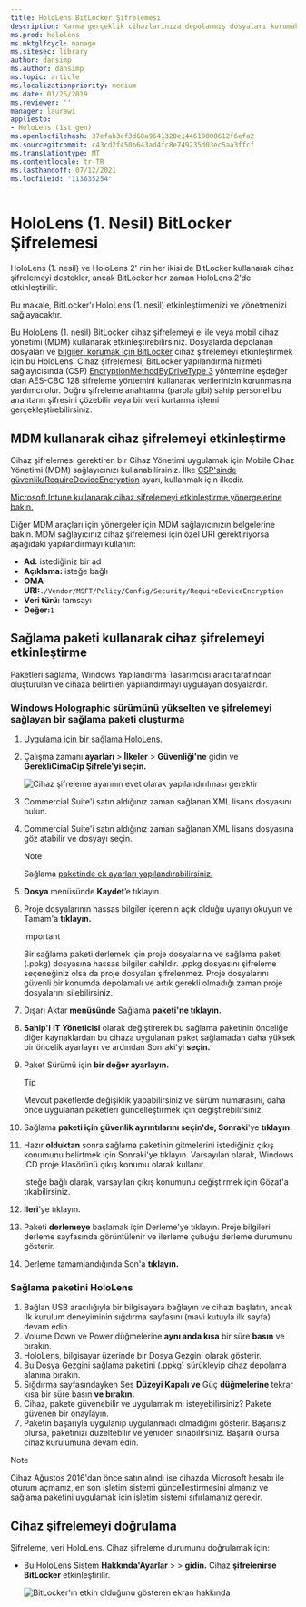 ```yaml
---
title: HoloLens BitLocker Şifrelemesi
description: Karma gerçeklik cihazlarınıza depolanmış dosyaları korumak için BitLocker cihaz HoloLens etkinleştirmeyi öğrenin.
ms.prod: hololens
ms.mktglfcycl: manage
ms.sitesec: library
author: dansimp
ms.author: dansimp
ms.topic: article
ms.localizationpriority: medium
ms.date: 01/26/2019
ms.reviewer: ''
manager: laurawi
appliesto:
- HoloLens (1st gen)
ms.openlocfilehash: 37efab3ef3d68a9641320e144619008612f6efa2
ms.sourcegitcommit: c43cd2f450b643ad4fc8e749235d03ec5aa3ffcf
ms.translationtype: MT
ms.contentlocale: tr-TR
ms.lasthandoff: 07/12/2021
ms.locfileid: "113635254"
---
```

# <a name="hololens-1st-gen-bitlocker-encryption"></a>HoloLens (1. Nesil) BitLocker Şifrelemesi

HoloLens (1. nesil) ve HoloLens 2' nin her ikisi de BitLocker kullanarak cihaz şifrelemeyi destekler, ancak BitLocker her zaman HoloLens 2'de etkinleştirilir.

Bu makale, BitLocker'ı HoloLens (1. nesil) etkinleştirmenizi ve yönetmenizi sağlayacaktır.

Bu HoloLens (1. nesil) BitLocker cihaz şifrelemeyi el ile veya mobil cihaz yönetimi (MDM) kullanarak etkinleştirebilirsiniz. Dosyalarda depolanan dosyaları ve [bilgileri korumak için BitLocker](/windows/security/information-protection/bitlocker/bitlocker-device-encryption-overview-windows-10#bitlocker-device-encryption) cihaz şifrelemeyi etkinleştirmek için bu HoloLens. Cihaz şifrelemesi, BitLocker yapılandırma hizmeti sağlayıcısında (CSP) [EncryptionMethodByDriveType 3](/windows/client-management/mdm/bitlocker-csp#encryptionmethodbydrivetype) yöntemine eşdeğer olan AES-CBC 128 şifreleme yöntemini kullanarak verilerinizin korunmasına yardımcı olur. Doğru şifreleme anahtarına (parola gibi) sahip personel bu anahtarın şifresini çözebilir veya bir veri kurtarma işlemi gerçekleştirebilirsiniz.

## <a name="enable-device-encryption-using-mdm"></a>MDM kullanarak cihaz şifrelemeyi etkinleştirme

Cihaz şifrelemesi gerektiren bir Cihaz Yönetimi uygulamak için Mobile Cihaz Yönetimi (MDM) sağlayıcınızı kullanabilirsiniz. İlke [CSP'sinde güvenlik/RequireDeviceEncryption](/windows/client-management/mdm/policy-csp-security#security-requiredeviceencryption) ayarı, kullanmak için ilkedir.

[Microsoft Intune kullanarak cihaz şifrelemeyi etkinleştirme yönergelerine bakın.](/intune/compliance-policy-create-windows#windows-holographic-for-business)

Diğer MDM araçları için yönergeler için MDM sağlayıcınızın belgelerine bakın. MDM sağlayıcınız cihaz şifrelemesi için özel URI gerektiriyorsa aşağıdaki yapılandırmayı kullanın:

- **Ad:** istediğiniz bir ad
- **Açıklama:** isteğe bağlı
- **OMA-URI:**`./Vendor/MSFT/Policy/Config/Security/RequireDeviceEncryption`
- **Veri türü:** tamsayı
- **Değer:**`1`

## <a name="enable-device-encryption-using-a-provisioning-package"></a>Sağlama paketi kullanarak cihaz şifrelemeyi etkinleştirme

Paketleri sağlama, Windows Yapılandırma Tasarımcısı aracı tarafından oluşturulan ve cihaza belirtilen yapılandırmayı uygulayan dosyalardır. 

### <a name="create-a-provisioning-package-that-upgrades-the-windows-holographic-edition-and-enables-encryption"></a>Windows Holographic sürümünü yükselten ve şifrelemeyi sağlayan bir sağlama paketi oluşturma

1. [Uygulama için bir sağlama HoloLens.](hololens-provisioning.md)
1. Çalışma zamanı **ayarları**  >  **İlkeler**  >  **Güvenliği'ne** gidin ve **GerekliCimaCip Şifrele'yi seçin.**

    ![Cihaz şifreleme ayarının evet olarak yapılandırılması gerektir](images/device-encryption.png)

1. Commercial Suite'i satın aldığınız zaman sağlanan XML lisans dosyasını bulun.

1. Commercial Suite'i satın aldığınız zaman sağlanan XML lisans dosyasına göz atabilir ve dosyayı seçin.
    > [!NOTE]
    > Sağlama [paketinde ek ayarları yapılandırabilirsiniz.](hololens-provisioning.md)

1. **Dosya** menüsünde **Kaydet**’e tıklayın. 

1. Proje dosyalarının hassas bilgiler içerenin açık olduğu uyarıyı okuyun ve Tamam'a **tıklayın.**

    > [!IMPORTANT]
    > Bir sağlama paketi derlemek için proje dosyalarına ve sağlama paketi (.ppkg) dosyasına hassas bilgiler dahildir. .ppkg dosyasını şifreleme seçeneğiniz olsa da proje dosyaları şifrelenmez. Proje dosyalarını güvenli bir konumda depolamalı ve artık gerekli olmadığı zaman proje dosyalarını silebilirsiniz.

1. Dışarı Aktar **menüsünde** Sağlama **paketi'ne tıklayın.**
1. **Sahip'i** **IT Yöneticisi** olarak değiştirerek bu sağlama paketinin önceliğe diğer kaynaklardan bu cihaza uygulanan paket sağlamadan daha yüksek bir öncelik ayarlayın ve ardından Sonraki'yi **seçin.**
1. Paket Sürümü için **bir değer ayarlayın.**

    > [!TIP]
    > Mevcut paketlerde değişiklik yapabilirsiniz ve sürüm numarasını, daha önce uygulanan paketleri güncelleştirmek için değiştirebilirsiniz.

1. Sağlama **paketi için güvenlik ayrıntılarını seçin'de, Sonraki**'ye **tıklayın.**
1. Hazır **olduktan** sonra sağlama paketinin gitmelerini istediğiniz çıkış konumunu belirtmek için Sonraki'ye tıklayın. Varsayılan olarak, Windows ICD proje klasörünü çıkış konumu olarak kullanır.

    İsteğe bağlı olarak, varsayılan çıkış konumunu değiştirmek için Gözat'a tıkabilirsiniz.

1. **İleri**’ye tıklayın.
1. Paketi **derlemeye** başlamak için Derleme'ye tıklayın. Proje bilgileri derleme sayfasında görüntülenir ve ilerleme çubuğu derleme durumunu gösterir.
1. Derleme tamamlandığında Son'a **tıklayın.**

### <a name="apply-the-provisioning-package-to-hololens"></a>Sağlama paketini HoloLens

1. Bağlan USB aracılığıyla bir bilgisayara bağlayın ve cihazı başlatın, ancak ilk  kurulum deneyiminin sığdırma sayfasını (mavi kutuyla ilk sayfa) devam edin.
1. Volume Down ve Power düğmelerine **aynı anda kısa** bir süre **basın** ve bırakın.
1. HoloLens, bilgisayar üzerinde bir Dosya Gezgini olarak gösterir.
1. Bu Dosya Gezgini sağlama paketini (.ppkg) sürükleyip cihaz depolama alanına bırakın.
1. Sığdırma sayfasındayken Ses **Düzeyi Kapalı ve** Güç **düğmelerine** tekrar kısa bir süre basın **ve bırakın.**
1. Cihaz, pakete güvenebilir ve uygulamak mı isteyebilirsiniz? Pakete güvenen bir onaylayın.
1. Paketin başarıyla uygulanıp uygulanmadı olmadığını gösterir. Başarısız olursa, paketinizi düzeltebilir ve yeniden sınabilirsiniz. Başarılı olursa cihaz kurulumuna devam edin.

> [!NOTE]
> Cihaz Ağustos 2016'dan önce satın alındı ise cihazda Microsoft hesabı ile oturum açmanız, en son işletim sistemi güncelleştirmesini almanız ve sağlama paketini uygulamak için işletim sistemi sıfırlamanız gerekir.

## <a name="verify-device-encryption"></a>Cihaz şifrelemeyi doğrulama

Şifreleme, veri HoloLens. Cihaz şifreleme durumunu doğrulamak için:

- Bu HoloLens Sistem **Hakkında'Ayarlar**  >    >  **gidin.** Cihaz **şifrelenirse** **BitLocker** etkinleştirilir. 

    ![BitLocker'ın etkin olduğunu gösteren ekran hakkında](images/about-encryption.png)

